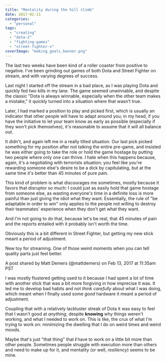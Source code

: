 ```yaml
---
title: "Mentality during the hill climb"
date: 2017-02-21
categories: 
  - "personal"
tags: 
  - "creating"
  - "dota-2"
  - "fighting-games"
  - "street-fighter-v"
coverImage: "making_goals_banner.png"
---
```


The last two weeks have been kind of a roller coaster from positive to negative. I've been grinding out games of both Dota and Street Fighter on stream, and with varying degrees of success.

Last night I started off the stream in a bad place, as I was playing Dota and quickly fed two kills in my lane. The game seemed unwinnable, and despite the classic "Dota is always winnable, especially when the other team makes a mistake," it quickly turned into a situation where that wasn't true.

Later, I had marked a position to play and picked first, which is usually an indicator that other people will have to adapt around you; in my head, if you have the initiative to let your team know as early as possible (especially if they won't pick themselves), it's reasonable to assume that it will all balance out.

It didn't, and again left me in a really tilted situation. Our last pick picked something for my position after not talking the entire pre-game, and insisted he was either going to take the role or hold the game hostage by putting two people where only one can thrive. I hate when this happens because, again, it's a negotiating with terrorists situation; you feel like you're rewarding someone else's desire to be a dick by capitulating, but at the same time it's better than 45 minutes of pure pain.

This kind of problem is what discourages me sometimes, mostly because it favors that disruptor so much: I could just as easily hold that game hostage from someone else, as wasting everyone's time in a definite loss is more painful than just giving the idiot what they want. Essentially, the rule of "be adaptable in order to win" only applies to the people not willing to destroy their teammates' experience when they don't get what they want.

And I'm not going to do that, because let's be real, that 45 minutes of pain and the reports entailed with it probably isn't worth the time.

Obviously this is a bit different in Street Fighter, but getting my new stick meant a period of adjustment.

New toy for streaming. One of those weird moments when you can tell quality parts just feel better.

A post shared by Matt Demers (@mattdemers) on Feb 13, 2017 at 11:35am PST

I was mostly flustered getting used to it because I had spent a lot of time with another stick that was a bit more forgiving in how imprecise it was. It led me to develop bad habits and not _think carefully_ about what I was doing, which meant when I finally used some _good_ hardware it meant a period of adjustment.

Coupling that with a relatively lackluster streak of Dota it was easy to feel that I wasn't good at _anything_, despite **knowing** why things weren't working, and what I needed to work on. This is like, the crux of what I'm trying to work on: minimizing the dwelling that I do on weird times and weird moods.

Maybe that's just "that thing" that **_I_** have to work on a little bit more than other people. Sometimes people struggle with execution more than others and need to make up for it, and mentality (or well, _resiliency_) seems to be mine.
